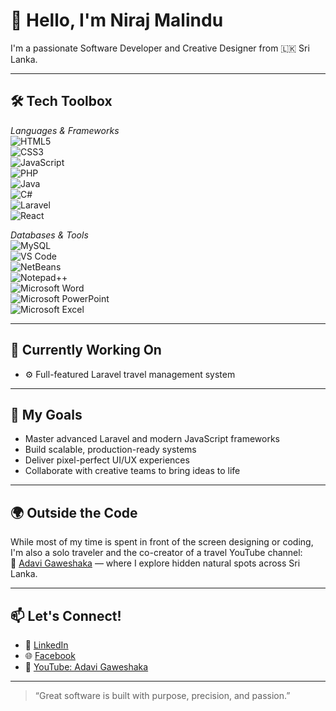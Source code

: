 # 👋 Hello, I'm Niraj Malindu

I'm a passionate Software Developer and Creative Designer from 🇱🇰  Sri Lanka.

---

## 🛠 Tech Toolbox

*Languages & Frameworks*  
![HTML5](https://img.shields.io/badge/HTML5-E34F26?style=flat&logo=html5&logoColor=white)  
![CSS3](https://img.shields.io/badge/CSS3-1572B6?style=flat&logo=css3&logoColor=white)  
![JavaScript](https://img.shields.io/badge/JavaScript-F7DF1E?style=flat&logo=javascript&logoColor=black)  
![PHP](https://img.shields.io/badge/PHP-777BB4?style=flat&logo=php&logoColor=white)  
![Java](https://img.shields.io/badge/Java-007396?style=flat&logo=java&logoColor=white)  
![C#](https://img.shields.io/badge/C%23-239120?style=flat&logo=c-sharp&logoColor=white)  
![Laravel](https://img.shields.io/badge/Laravel-FF2D20?style=flat&logo=laravel&logoColor=white)  
![React](https://img.shields.io/badge/React-20232A?style=flat&logo=react&logoColor=61DAFB)

*Databases & Tools*  
![MySQL](https://img.shields.io/badge/MySQL-00758F?style=flat&logo=mysql&logoColor=white)  
![VS Code](https://img.shields.io/badge/VSCode-007ACC?style=flat&logo=visual-studio-code&logoColor=white)  
![NetBeans](https://img.shields.io/badge/NetBeans-1B6AC6?style=flat&logo=apachenetbeanside&logoColor=white)  
![Notepad++](https://img.shields.io/badge/Notepad++-90E59A?style=flat&logo=notepadplusplus&logoColor=black)  
![Microsoft Word](https://img.shields.io/badge/Word-2B579A?style=flat&logo=microsoft-word&logoColor=white)  
![Microsoft PowerPoint](https://img.shields.io/badge/PowerPoint-B7472A?style=flat&logo=microsoft-powerpoint&logoColor=white)  
![Microsoft Excel](https://img.shields.io/badge/Excel-217346?style=flat&logo=microsoft-excel&logoColor=white)

---

## 🌱 Currently Working On

- ⚙ Full-featured Laravel travel management system  

---

## 🚀 My Goals

- Master advanced Laravel and modern JavaScript frameworks  
- Build scalable, production-ready systems  
- Deliver pixel-perfect UI/UX experiences  
- Collaborate with creative teams to bring ideas to life

---

## 🌍 Outside the Code

While most of my time is spent in front of the screen designing or coding, I'm also a solo traveler and the co-creator of a travel YouTube channel:  
🎥 [Adavi Gaweshaka](http://www.youtube.com/@AdaviGaweshaka%E0%B6%85%E0%B6%A9%E0%B7%80%E0%B7%92%E0%B6%9C%E0%B7%80%E0%B7%9A%E0%B7%81%E0%B6%9A) — where I explore hidden natural spots across Sri Lanka.

---

## 📫 Let's Connect!

- 🔗 [LinkedIn](http://www.linkedin.com/in/NirajMalindu)  
- 🌐 [Facebook](https://www.facebook.com/) <!-- Replace with your actual Facebook link -->  
- 🎥 [YouTube: Adavi Gaweshaka](http://www.youtube.com/@AdaviGaweshaka%E0%B6%85%E0%B6%A9%E0%B7%80%E0%B7%92%E0%B6%9C%E0%B7%80%E0%B7%9A%E0%B7%81%E0%B6%9A)


---

> “Great software is built with purpose, precision, and passion.”
